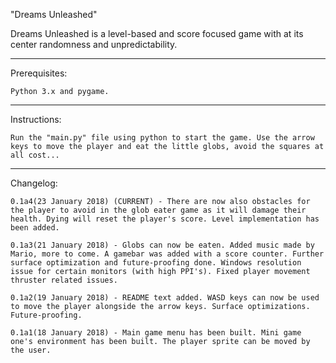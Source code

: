 "Dreams Unleashed" 

Dreams Unleashed is a level-based and score focused game with at its center randomness and unpredictability.

---

Prerequisites: 
    
    Python 3.x and pygame.

---

Instructions:
    
    Run the "main.py" file using python to start the game. Use the arrow keys to move the player and eat the little globs, avoid the squares at all cost...

---

Changelog:

    0.1a4(23 January 2018) (CURRENT) - There are now also obstacles for the player to avoid in the glob eater game as it will damage their health. Dying will reset the player's score. Level implementation has been added.

    0.1a3(21 January 2018) - Globs can now be eaten. Added music made by Mario, more to come. A gamebar was added with a score counter. Further surface optimization and future-proofing done. Windows resolution issue for certain monitors (with high PPI's). Fixed player movement thruster related issues.

    0.1a2(19 January 2018) - README text added. WASD keys can now be used to move the player alongside the arrow keys. Surface optimizations. Future-proofing.

    0.1a1(18 January 2018) - Main game menu has been built. Mini game one's environment has been built. The player sprite can be moved by the user.
